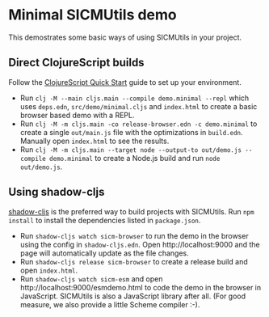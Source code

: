 # Minimal SICMUtils demo

This demostrates some basic ways of using SICMUtils in your project.

## Direct ClojureScript builds

Follow the [ClojureScript Quick Start](https://clojurescript.org/guides/quick-start) guide to set up your environment.

* Run `clj -M --main cljs.main --compile demo.minimal --repl` which uses `deps.edn`, `src/demo/minimal.cljs` and `index.html` to create a basic browser based demo with a REPL.
* Run `clj -M -m cljs.main -co release-browser.edn -c demo.minimal` to create a single `out/main.js` file with the optimizations in `build.edn`. Manually open `index.html` to see the results.
* Run `clj -M -m cljs.main --target node --output-to out/demo.js --compile demo.minimal` to create a Node.js build and run `node out/demo.js`.

## Using shadow-cljs

[shadow-cljs](https://github.com/thheller/shadow-cljs) is the preferred way to build projects with SICMUtils. Run `npm install` to install the dependencies listed in `package.json`.

* Run `shadow-cljs watch sicm-browser` to run the demo in the browser using the config in `shadow-cljs.edn`. Open http://localhost:9000 and the page will automatically update as the file changes.
* Run `shadow-cljs release sicm-browser` to create a release build and open `index.html`.
* Run `shadow-cljs watch sicm-esm` and open http://localhost:9000/esmdemo.html to code the demo in the browser in JavaScript. SICMUtils is also a JavaScript library after all. (For good measure, we also provide a little Scheme compiler :-).
